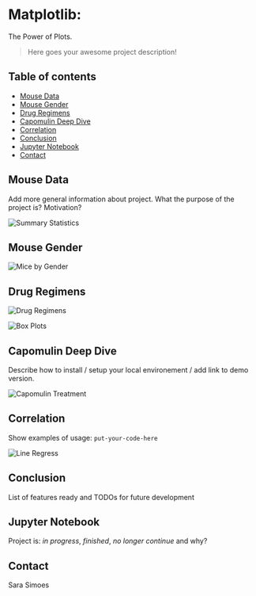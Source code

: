 # Matplotlib: 
The Power of Plots. 

> Here goes your awesome project description!

## Table of contents
* [Mouse Data](#mouse_data)
* [Mouse Gender](#mouse_gender)
* [Drug Regimens](#drug_regimens)
* [Capomulin Deep Dive](#capomilin_deep_dive)
* [Correlation](#correlation)
* [Conclusion](#conclusoin)
* [Jupyter Notebook](#jupyter_notebook)
* [Contact](#contact)

## Mouse Data
Add more general information about project. What the purpose of the project is? Motivation?

![Summary Statistics](./img/summary_stat.PNG)

## Mouse Gender

![Mice by Gender](./img/gender.PNG)

## Drug Regimens

![Drug Regimens](./img/datapoints_reg.PNG)

![Box Plots](./img/box_plot.PNG)

## Capomulin Deep Dive
Describe how to install / setup your local environement / add link to demo version.

![Capomulin Treatment](./img/mouseID.PNG)

## Correlation
Show examples of usage:
`put-your-code-here`

![Line Regress](./img/line_reg_corr.PNG)

## Conclusion
List of features ready and TODOs for future development


## Jupyter Notebook
Project is: _in progress_, _finished_, _no longer continue_ and why?


## Contact

Sara Simoes
